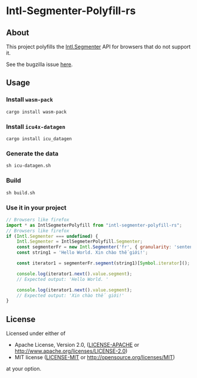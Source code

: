 # Intl-Segmenter-Polyfill-rs

## About

This project polyfills the [Intl.Segmenter](https://developer.mozilla.org/en-US/docs/Web/JavaScript/Reference/Global_Objects/Intl/Segmenter) API for browsers that do not support it.

See the bugzilla issue [here](https://bugzilla.mozilla.org/show_bug.cgi?id=1423593).

## Usage

### Install `wasm-pack`

```
cargo install wasm-pack
```

### Install `icu4x-datagen`

```
cargo install icu_datagen
```

### Generate the data

```
sh icu-datagen.sh
```

### Build

```
sh build.sh
```

### Use it in your project

```js
// Browsers like firefox
import * as IntlSegmeterPolyfill from "intl-segmenter-polyfill-rs";
// Browsers like firefox
if (Intl.Segmenter === undefined) {
    Intl.Segmenter = IntlSegmeterPolyfill.Segmenter;
    const segmenterFr = new Intl.Segmenter('fr', { granularity: 'sentence' });
    const string1 = 'Hello World. Xin chào thế giới!';

    const iterator1 = segmenterFr.segment(string1)[Symbol.iterator]();

    console.log(iterator1.next().value.segment);
    // Expected output: 'Hello World. '

    console.log(iterator1.next().value.segment);
    // Expected output: 'Xin chào thế giới!'
}
```

## License

Licensed under either of

* Apache License, Version 2.0, ([LICENSE-APACHE](LICENSE-APACHE) or http://www.apache.org/licenses/LICENSE-2.0)
* MIT license ([LICENSE-MIT](LICENSE-MIT) or http://opensource.org/licenses/MIT)

at your option.
